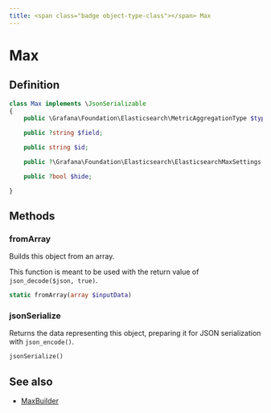 ```yaml
---
title: <span class="badge object-type-class"></span> Max
---
```

# <span class="badge object-type-class"></span> Max

## Definition

```php
class Max implements \JsonSerializable
{
    public \Grafana\Foundation\Elasticsearch\MetricAggregationType $type;

    public ?string $field;

    public string $id;

    public ?\Grafana\Foundation\Elasticsearch\ElasticsearchMaxSettings $settings;

    public ?bool $hide;

}
```
## Methods

### <span class="badge object-method"></span> fromArray

Builds this object from an array.

This function is meant to be used with the return value of `json_decode($json, true)`.

```php
static fromArray(array $inputData)
```

### <span class="badge object-method"></span> jsonSerialize

Returns the data representing this object, preparing it for JSON serialization with `json_encode()`.

```php
jsonSerialize()
```

## See also

 * <span class="badge builder"></span> [MaxBuilder](./builder-MaxBuilder.md)
